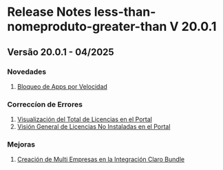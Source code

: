 # Release Notes less-than-nomeproduto-greater-than V 20.0.1

## **Versão 20.0.1 - 04/2025**


### **Novedades**

1. [Bloqueo de Apps por Velocidad](Bloqueo-De-Apps-Por-Velocidad.md)

### **Correccíon de Errores**

1. [Visualización del Total de Licencias en el Portal](Visualización-Del-Total-De-Licencias-En-El-Portal.md)
2. [Visión General de Licencias No Instaladas en el Portal](Visión-General-De-Licencias-No-Instaladas-En-El-Portal.md)

### **Mejoras**

1. [Creación de Multi Empresas en la Integración Claro Bundle](Creación-De-Multi-Empresas-En-La-Integración-Claro-Bundle.md)
